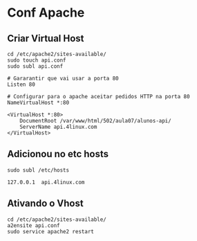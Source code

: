 # Conf Apache

## Criar Virtual Host

```
cd /etc/apache2/sites-available/
sudo touch api.conf
sudo subl api.conf
```

```
# Gararantir que vai usar a porta 80
Listen 80

# Configurar para o apache aceitar pedidos HTTP na porta 80
NameVirtualHost *:80

<VirtualHost *:80>
	DocumentRoot /var/www/html/502/aula07/alunos-api/
	ServerName api.4linux.com
</VirtualHost>
```

## Adicionou no etc hosts
```
sudo subl /etc/hosts
```
```
127.0.0.1  api.4linux.com
```

## Ativando o Vhost
```
cd /etc/apache2/sites-available/
a2ensite api.conf
sudo service apache2 restart
```